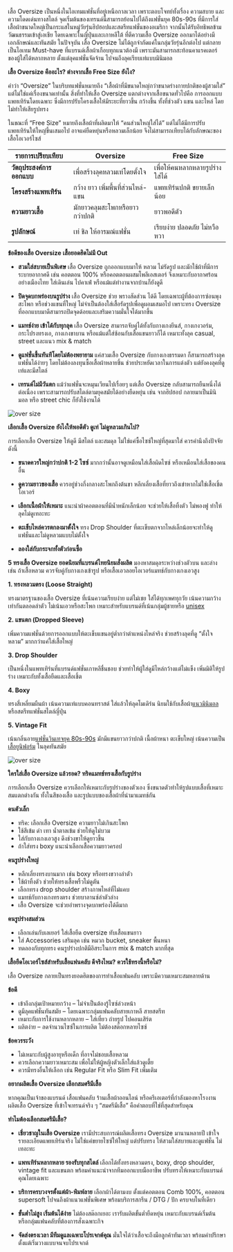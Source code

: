 
เสื้อ Oversize เป็นหนึ่งในไอเทมแฟชั่นที่อยู่เหนือกาลเวลา เพราะตอบโจทย์ทั้งเรื่อง ความสบาย และ ความโดดเด่นทางสไตล์ จุดเริ่มต้นของเทรนด์นี้สามารถย้อนไปได้ถึงแฟชั่นยุค 80s-90s ที่มีการใส่เสื้อผ้าขนาดใหญ่เป็นกระแสในหมู่วัยรุ่นฮิปฮอปและสตรีทแฟชั่นของอเมริกา จากนั้นได้รับอิทธิพลข้ามวัฒนธรรมเข้าสู่เอเชีย โดยเฉพาะในญี่ปุ่นและเกาหลีใต้ ที่ตีความเสื้อ Oversize ออกมาได้อย่างมีเอกลักษณ์และทันสมัย
ในปัจจุบัน เสื้อ Oversize ไม่ได้ถูกจำกัดแค่ในกลุ่มวัยรุ่นอีกต่อไป แต่กลายเป็นไอเทม Must-have ที่แบรนด์เสื้อผ้าเกือบทุกแนวต้องมี เพราะมันสามารถสะท้อนคาแรคเตอร์ของผู้ใส่ได้หลากหลาย ตั้งแต่ลุคแฟชั่นจัดจ้าน ไปจนถึงลุคเรียบเท่แบบมินิมอล

**เสื้อ Oversize คืออะไร? ต่างจากเสื้อ Free Size ยังไง?**

คำว่า “Oversize” ในบริบทแฟชั่นหมายถึง “เสื้อผ้าที่มีขนาดใหญ่กว่าขนาดร่างกายปกติของผู้สวมใส่” แต่ไม่ใช่แค่เรื่องขนาดเท่านั้น สิ่งที่ทำให้เสื้อ Oversize แตกต่างจากเสื้อขนาดทั่วไปคือ การออกแบบแพทเทิร์นโดยเฉพาะ ซึ่งมีการปรับโครงเสื้อให้มีระยะที่ยาวขึ้น กว้างขึ้น ทั้งที่ช่วงตัว แขน และไหล่ โดยไม่ทำให้เสียรูปทรง

ในขณะที่ “Free Size” หมายถึงเสื้อผ้าที่ผลิตมาให้ “คนส่วนใหญ่ใส่ได้” แต่ไม่ได้มีการปรับแพทเทิร์นให้ใหญ่ขึ้นเสมอไป อาจแค่ยืดหยุ่นหรือหลวมเล็กน้อย จึงไม่สามารถเทียบได้กับลักษณะของเสื้อโอเวอร์ไซส์


| รายการเปรียบเทียบ         | Oversize                                           | Free Size                                         |
|----------------------------|----------------------------------------------------|--------------------------------------------------|
| **วัตถุประสงค์การออกแบบ**   | เพื่อสร้างลุคหลวมเท่โดยตั้งใจ                      | เพื่อให้คนหลากหลายรูปร่างใส่ได้                  |
| **โครงสร้างแพทเทิร์น**      | กว้าง ยาว เพิ่มพื้นที่ส่วนไหล่-แขน                 | แพทเทิร์นปกติ ขยายเล็กน้อย                       |
| **ความยาวเสื้อ**           | มักยาวคลุมสะโพกหรือยาวกว่าปกติ                   | ยาวพอดีตัว                                         |
| **รูปลักษณ์**              | เท่ ชิล ให้อารมณ์แฟชั่น                           | เรียบง่าย ปลอดภัย ไม่หวือหวา                      |

**ข้อดีของเสื้อ Oversize เสื้อยอดฮิตไม่มี Out**

- **สวมใส่สบายเป็นพิเศษ**
เสื้อ Oversize ถูกออกแบบมาให้ หลวม ไม่รัดรูป และมักใช้ผ้าที่มีการระบายอากาศดี เช่น คอตตอน 100% หรือคอตตอนผสมโพลีเอสเตอร์ จึงเหมาะกับอากาศร้อนอย่างเมืองไทย ใส่เดินเล่น ไปคาเฟ่ หรือแม้แต่ทำงานจากบ้านก็ยังดูดี

- **ปิดจุดบกพร่องบนรูปร่าง**
เสื้อ Oversize ช่วย พรางสัดส่วน ได้ดี โดยเฉพาะผู้ที่ต้องการซ่อนพุง สะโพก หรือช่วงแขนที่ใหญ่ ไม่จำเป็นต้องใส่เสื้อรัดรูปเพื่อดูผอมเสมอไป เพราะทรง Oversize ที่ออกแบบมาดีสามารถปิดจุดด้อยและเสริมความมั่นใจได้มากขึ้น

- **แมทช์ง่าย เข้าได้กับทุกลุค**
เสื้อ Oversize สามารถจับคู่ได้ทั้งกับกางเกงยีนส์, กางเกงวอร์ม, กระโปรงทรงเอ, กางเกงขาบาน หรือแม้แต่ใส่ซ้อนกับเสื้อแขนยาวก็ได้ เหมาะทั้งลุค casual, street และแนว mix & match

- **ดูแฟชั่นขึ้นทันทีโดยไม่ต้องพยายาม**
แค่สวมเสื้อ Oversize กับกางเกงธรรมดา ก็สามารถสร้างลุคแฟชั่นได้ง่ายๆ โดยไม่ต้องลงทุนซื้อเสื้อผ้าหลายชิ้น ช่วยประหยัดเวลาในการแต่งตัว แต่ยังคงลุคที่ดูเท่และมีสไตล์

- **เทรนด์ไม่มีวันตก**
แม้ว่าแฟชั่นจะหมุนเวียนไปเรื่อยๆ แต่เสื้อ Oversize กลับสามารถยืนหนึ่งได้ต่อเนื่อง เพราะสามารถปรับสไตล์ตามยุคสมัยได้อย่างยืดหยุ่น เช่น จากฮิปฮอป กลายมาเป็นมินิมอล หรือ street chic ก็ยังใช้งานได้

![over size](/blog/4640-min.jpg)

**เลือกเสื้อ Oversize ยังไงให้พอดีตัว ดูเท่ ไม่ดูหลวมเกินไป?**

การเลือกเสื้อ Oversize ให้ดูดี มีสไตล์ และสมดุล ไม่ใช่แค่ซื้อไซซ์ใหญ่ที่สุดมาใส่ ควรคำนึงถึงปัจจัยดังนี้

- **ขนาดควรใหญ่กว่าปกติ 1-2 ไซซ์**
มากกว่านั้นอาจดูเหมือนใส่เสื้อผิดไซซ์ หรือเหมือนใส่เสื้อของคนอื่น

- **ดูความยาวของเสื้อ**
ควรอยู่ช่วงกึ่งกลางสะโพกถึงต้นขา หลีกเลี่ยงเสื้อที่ยาวถึงเข่าหากไม่ใช่เสื้อเชิ้ตโอเวอร์

- **เลือกเนื้อผ้าให้เหมาะ**
แนะนำผ้าคอตตอนที่มีน้ำหนักเล็กน้อย จะช่วยให้เสื้อทิ้งตัว ไม่พองฟู ทำให้ลุคไม่ดูเทอะทะ

- **ตะเข็บไหล่ควรตกลงมาตั้งใจ**
ทรง Drop Shoulder ที่ตะเข็บตกจากไหล่เล็กน้อยจะทำให้ดูแฟชั่นและไม่ดูหลวมแบบไม่ตั้งใจ

- **ลองใส่กับกระจกทั้งตัวก่อนซื้อ**

**5 ทรงเสื้อ Oversize ยอดนิยมที่แบรนด์ไทยนิยมสั่งผลิต**
มองหาสมดุลระหว่างช่วงตัวบน และล่าง เช่น ถ้าเสื้อหลวม ควรจับคู่กับกางเกงเข้ารูป หรือเสื้อเอวลอยโอเวอร์แมทช์กับกางเกงเอวสูง

 **1. ทรงหลวมตรง (Loose Straight)**

ทรงมาตรฐานของเสื้อ Oversize ที่เน้นความเรียบง่าย แต่ไม่เชย ใส่ได้ทุกเพศทุกวัย เน้นความกว้างเท่ากันตลอดลำตัว ไม่เน้นเอวหรือสะโพก เหมาะสำหรับแบรนด์ที่เน้นกลุ่มผู้ชายหรือ [unisex](/https://en.wikipedia.org/wiki/Unisex)

**2. แขนตก (Dropped Sleeve)**

เพิ่มความแฟชั่นด้วยการออกแบบให้ตะเข็บแขนอยู่ต่ำกว่าตำแหน่งไหล่จริง ช่วยสร้างลุคที่ดู “ตั้งใจหลวม” มากกว่าแค่ใส่เสื้อใหญ่

**3. Drop Shoulder**

เป็นหนึ่งในแพทเทิร์นที่แบรนด์แฟชั่นเกาหลีชื่นชอบ ช่วยทำให้ผู้ใส่ดูมีไหล่กว้างแต่ไม่แข็ง เพิ่มมิติให้รูปร่าง เหมาะกับทั้งเสื้อยืดและเสื้อเชิ้ต

**4. Boxy**

ทรงสี่เหลี่ยมผืนผ้า เน้นความเท่แบบคอนทราสต์ ใส่แล้วให้ลุคโมเดิร์น นิยมใช้กับเสื้อผ้า[แนวมินิมอล](/https://www.sanook.com/women/174061/)หรือสตรีทแฟชั่นสไตล์ญี่ปุ่น

**5. Vintage Fit**

เน้นกลิ่นอาย[แฟชั่นวินเทจยุค 80s-90s](https://www.lemon8-app.com/experience/%E0%B9%81%E0%B8%9F%E0%B8%8A%E0%B8%B1%E0%B9%88%E0%B8%99%E0%B8%81%E0%B8%B2%E0%B8%A3%E0%B9%81%E0%B8%95%E0%B9%88%E0%B8%87%E0%B8%95%E0%B8%B1%E0%B8%A7%E0%B8%A2%E0%B8%B8%E0%B8%84-80-90%E0%B9%84%E0%B8%97%E0%B8%A2?region=th) มักมีแขนยาวกว่าปกติ เนื้อผ้าหนา ตะเข็บใหญ่ เน้นความเป็น[เสื้อยูนิฟอร์ม](/company-shirt) ในลุคทันสมัย

![over size](/blog/337-min.jpg)

**ใครใส่เสื้อ Oversize แล้วรอด? ทริคแมทช์ทรงเสื้อกับรูปร่าง**

การเลือกเสื้อ Oversize ควรเลือกให้เหมาะกับรูปร่างของตัวเอง ซึ่งขนาดตัวทำให้รูปแบบเสื้อที่เหมาะสมแตกต่างกัน ทั้งในสีของเสื้อ และรูปแบบของเสื้อผ้าที่นำมาแมทช์กัน

**คนตัวเล็ก**

- ทริค: เลือกเสื้อ Oversize ความยาวไม่เกินสะโพก
- ใช้สีเข้ม ดำ เทา น้ำตาลเข้ม ช่วยให้ดูไม่บวม
- ใส่กับกางเกงเอวสูง ดึงช่วงขาให้ดูยาวขึ้น
- ถ้าใส่ทรง boxy แนะนำเลือกเสื้อความยาวครอป

**คนรูปร่างใหญ่**

- หลีกเลี่ยงทรงบานมาก เช่น boxy หรือทรงขวางลำตัว
- ใช้ผ้าทิ้งตัว ช่วยให้ทรงเสื้อพริ้วไม่ดูตัน
- เลือกทรง drop shoulder สร้างภาพไหล่ที่ไม่แคบ
- แมทช์กับกางเกงทรงตรง ช่วยบาลานซ์ลำตัวล่าง
- เสื้อ Oversize จะช่วยอำพรางจุดบกพร่องได้ดีมาก

**คนรูปร่างสมส่วน**

- เลือกเล่นกับเลเยอร์ ใส่เสื้อยืด oversize ทับเสื้อแขนยาว
- ใส่ Accessories เสริมลุค เช่น หมวก bucket, sneaker พื้นหนา
- ทดลองกับทุกทรง คนรูปร่างปกติมีอิสระในการ mix & match มากที่สุด

**เสื้อยืดโอเวอร์ไซส์สำหรับเสื้อแฟนคลับ ดีจริงไหม? ควรใช้ทรงนี้หรือไม่?**

เสื้อ Oversize กลายเป็นทรงยอดฮิตของการทำเสื้อแฟนคลับ เพราะมีความเหมาะสมหลายด้าน

**ข้อดี**

- เข้าถึงกลุ่มเป้าหมายกว้าง – ไม่จำเป็นต้องรู้ไซซ์ล่วงหน้า
- ดูมีลุคแฟชั่นทันสมัย – โดยเฉพาะกลุ่มแฟนคลับสายเกาหลี สายสตรีท
- เหมาะกับการใช้งานหลากหลาย – ใส่เที่ยว ถ่ายรูป ไปคอนเสิร์ต
- ผลิตง่าย – ลดจำนวนไซซ์ในการผลิต ไม่ต้องสต๊อกหลายไซซ์

**ข้อควรระวัง**

- ไม่เหมาะกับผู้สูงอายุหรือเด็ก ที่อาจไม่ชอบเสื้อหลวม
- ควรเลือกความยาวเหมาะสม เพื่อไม่ให้ผู้หญิงตัวเล็กใส่แล้วดูเตี้ย
- ควรมีทรงอื่นให้เลือก เช่น Regular Fit หรือ Slim Fit เพิ่มเติม

**อยากผลิตเสื้อ Oversize เลือกสมศรีมีเสื้อ**

หากคุณเป็นเจ้าของแบรนด์ เสื้อแฟนคลับ ร้านเสื้อผ้าออนไลน์ หรือครีเอเตอร์ที่กำลังมองหาโรงงานผลิตเสื้อ Oversize ที่เข้าใจเทรนด์จริง ๆ “สมศรีมีเสื้อ” คือคำตอบที่ใช่ที่สุดสำหรับคุณ

**ทำไมต้องเลือกสมศรีมีเสื้อ?**

- **เชี่ยวชาญในเสื้อ Oversize**
เรามีประสบการณ์ผลิตเสื้อทรง Oversize มานานหลายปี เข้าใจรายละเอียดแพทเทิร์นจริง ไม่ใช่แค่ขยายไซซ์ให้ใหญ่ แต่ปรับทรง  ให้สวมใส่สบายและดูแฟชั่น ไม่เทอะทะ

- **แพทเทิร์นหลากหลาย รองรับทุกสไตล์**
เลือกได้ทั้งทรงหลวมตรง, boxy, drop shoulder, vintage fit และแขนตก พร้อมคำแนะนำจากทีมออกแบบมืออาชีพ ปรับทรงให้เหมาะกับแบรนด์คุณโดยเฉพาะ

- **บริการครบวงจรตั้งแต่ผ้า-พิมพ์ลาย**
เลือกผ้าได้ตามงบ ตั้งแต่คอตตอน Comb 100%, คอตตอน supersoft ไปจนถึงผ้าแนวแฟชั่นพิเศษ พร้อมบริการสกรีน / DTG / ปัก ครบจบในที่เดียว

- **ขั้นต่ำไม่สูง เริ่มต้นได้ง่าย**
ไม่ต้องสต๊อกเยอะ เรารับผลิตขั้นต่ำยืดหยุ่น เหมาะกับแบรนด์เริ่มต้น หรือกลุ่มแฟนคลับที่ต้องการสั่งเฉพาะกิจ

- **จัดส่งตรงเวลา มีทีมดูแลเฉพาะโปรเจกต์คุณ**
มั่นใจได้ว่าเสื้อจะถึงมือลูกค้าทันเวลา พร้อมคำปรึกษาตั้งแต่เริ่มวางแบบจนจบโปรเจกต์
